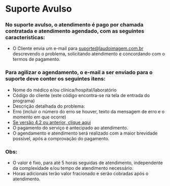# Suporte Avulso

### No suporte avulso, o atendimento é pago por chamada contratada e atendimento agendado, com as seguintes características:

-   O Cliente envia um e-mail para
    [suporte@laudoimagem.com.br](mailto:suporte@laudoimagem.com.br)
    descrevendo o problema, solicitando atendimento e concordando com o
    termos de pagamento.

### Para agilizar o agendamento, o e-mail a ser enviado para o suporte deve conter os seguintes itens:

-   Nome do médico e/ou clínica/hospital/laboratório
-   Código do cliente (este código encontra-se na tela de entrada do
    programa)
-   Descrição detalhada do problema:
-   Erro (incluir o número do erro se houver, texto da mensagem de erro
    e o momento em que ocorre)
-   [Se versão 4.2 ou anterior, clique
    aqui](#6308cdbb-080b-43b1-be6c-9eee996e6b02)
-   O pagamento do serviço é antecipado ao atendimento.
-   O agendamento e atendimento será realizado com a maior brevidade
    possível, após a comprovação do pagamento.

### Obs:

-   O valor é fixo, para até 5 horas seguidas de atendimento,
    independente da complexidade e/ou tempo de atendimento necessário.
-   Horas adicionais terão valor fracionado e serão cobradas após o
    atendimento.
